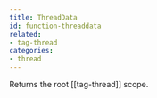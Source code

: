 ```yaml
---
title: ThreadData
id: function-threaddata
related:
- tag-thread
categories:
- thread
---
```


Returns the root [[tag-thread]] scope.
